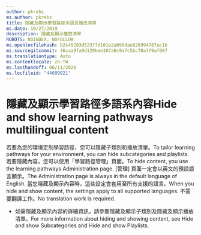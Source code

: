 ```yaml
---
author: pkrebs
ms.author: pkrebs
title: 隱藏及顯示學習路徑多語言播放清單
ms.date: 10/27/2019
description: 隱藏及顯示播放清單
ROBOTS: NOINDEX, NOFOLLOW
ms.openlocfilehash: b2c45203d5237fd101e2a099dae826994787ac1b
ms.sourcegitcommit: 46caa9fa9d129bee107a8c9a7c5bc70a7f9af087
ms.translationtype: Auto
ms.contentlocale: zh-TW
ms.lasthandoff: 06/11/2020
ms.locfileid: "44699021"
---
```

# <a name="hide-and-show-learning-pathways-multilingual-content"></a><span data-ttu-id="e419b-103">隱藏及顯示學習路徑多語系內容</span><span class="sxs-lookup"><span data-stu-id="e419b-103">Hide and show learning pathways multilingual content</span></span> 

<span data-ttu-id="e419b-104">若要為您的環境定制學習路徑，您可以隱藏子類別和播放清單。</span><span class="sxs-lookup"><span data-stu-id="e419b-104">To tailor learning pathways for your environment, you can hide subcategories and playlists.</span></span> <span data-ttu-id="e419b-105">若要隱藏內容，您可以使用「學習路徑管理」頁面。</span><span class="sxs-lookup"><span data-stu-id="e419b-105">To hide content, you use the learning pathways Administration page.</span></span> <span data-ttu-id="e419b-106">[管理] 頁面一定會以英文的預設語言顯示。</span><span class="sxs-lookup"><span data-stu-id="e419b-106">The Administration page is always in the default language of English.</span></span> <span data-ttu-id="e419b-107">當您隱藏及顯示內容時，這些設定會套用至所有支援的語言。</span><span class="sxs-lookup"><span data-stu-id="e419b-107">When you hide and show content, the settings apply to all supported languages.</span></span> <span data-ttu-id="e419b-108">不需要翻譯工作。</span><span class="sxs-lookup"><span data-stu-id="e419b-108">No translation work is required.</span></span> 

- <span data-ttu-id="e419b-109">如需隱藏及顯示內容的詳細資訊，請參閱隱藏及顯示子類別及隱藏及顯示播放清單。</span><span class="sxs-lookup"><span data-stu-id="e419b-109">For more information about hiding and showing content, see Hide and show Subcategories and Hide and show Playlists.</span></span> 



